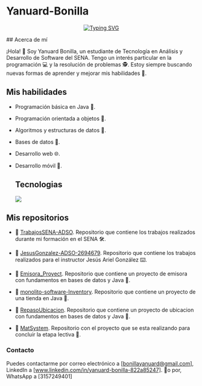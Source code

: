 # Yanuard-Bonilla





<div style="text-align:center;">

<a href="https://git.io/typing-svg"><img src="https://readme-typing-svg.demolab.com?font=Fira+Code&pause=1000&color=02A8F7&random=false&width=500&lines=Software+analysis+and+development+student;Passionate+about+technical+excellence;Love+learning+and+sharing+knowledge;Creatively+and+precisely+solves+problems" alt="Typing SVG" /></a>

</div>
## Acerca de mí

¡Hola! 👋 Soy Yanuard Bonilla, un estudiante de Tecnología en Análisis y Desarrollo de Software del SENA. Tengo un interés particular en la programación 💻 y la resolución de problemas 🕵️. Estoy siempre buscando nuevas formas de aprender y mejorar mis habilidades 📝.

## Mis habilidades

- Programación básica en Java 🚀.
- Programación orientada a objetos 🏢.
- Algoritmos y estructuras de datos 🧮.
- Bases de datos 💾.
- Desarrollo web 🌐.
- Desarrollo móvil 📱.

  ## Tecnologias 

  <a href="https://skillicons.dev">
    <img src="https://skillicons.dev/icons?i=git,bootstrap,css,discord,figma,github,html,idea,java,js,md,mysql,nextjs,postman,react,laravel,wordpress,tailwind,vscode&perline=14" />
  </a>

## Mis repositorios
* 📁 [TrabajosSENA-ADSO](https://github.com/Y-S-500/TrabajosSena-ADSO).
Repositorio que contiene los trabajos realizados durante mi formación en el SENA 🛠️.

* 📁 [JesusGonzalez-ADSO-2694679](https://github.com/Y-S-500/JesusGonzalez-ADSO-2694679).
Repositorio que contiene los trabajos realizados para el instructor Jesús Ariel González ⌨️.

* 📁 [Emisora_Proyect](https://github.com/Y-S-500/Emisora_Proyect).
Repositorio que contiene un proyecto de emisora con fundamentos en bases de datos y Java 🧮.

* 📁 [monolito-software-Inventory](https://github.com/JuanDavidCerquera/monolito-software-Inventory.git).
Repositorio que contiene un proyecto de una tienda en Java 💾.

* 📁 [RepasoUbicacion](https://github.com/Y-S-500/RepasoUbicacion).
Repositorio que contiene un proyecto de ubicacion con fundamentos en bases de datos y Java 💾.

* 📁 [MatSystem](https://github.com/Y-S-500/MatSystem).
Repositorio con el proyecto que se esta realizando para concluir la etapa lectiva 🏢.   


### Contacto
Puedes contactarme por correo electrónico a [bonillayanuard@gmail.com],
LinkedIn a [www.linkedin.com/in/yanuard-bonilla-822a85247]. 📩o por,
WhatsApp a [3157249401]
